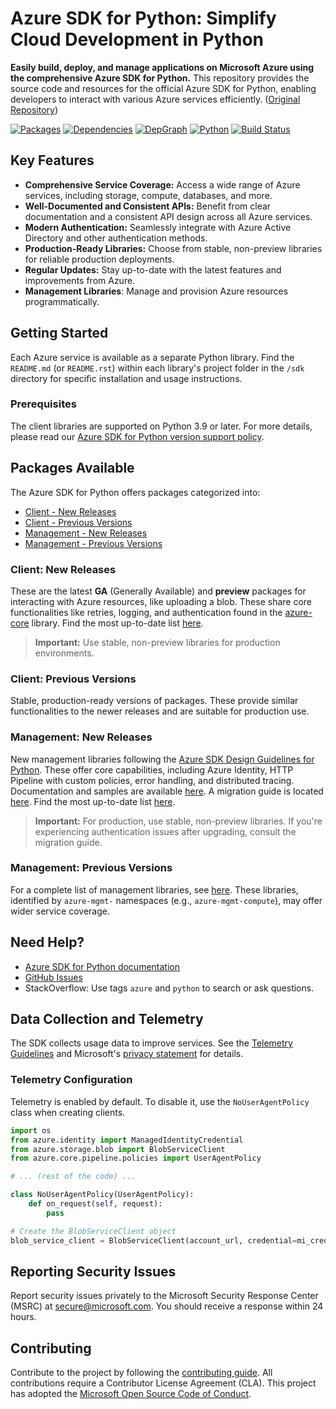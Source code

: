 # Azure SDK for Python: Simplify Cloud Development in Python

**Easily build, deploy, and manage applications on Microsoft Azure using the comprehensive Azure SDK for Python.** This repository provides the source code and resources for the official Azure SDK for Python, enabling developers to interact with various Azure services efficiently. ([Original Repository](https://github.com/Azure/azure-sdk-for-python))

[![Packages](https://img.shields.io/badge/packages-latest-blue.svg)](https://azure.github.io/azure-sdk/releases/latest/python.html)
[![Dependencies](https://img.shields.io/badge/dependency-report-blue.svg)](https://azuresdkartifacts.blob.core.windows.net/azure-sdk-for-python/dependencies/dependencies.html)
[![DepGraph](https://img.shields.io/badge/dependency-graph-blue.svg)](https://azuresdkartifacts.blob.core.windows.net/azure-sdk-for-python/dependencies/dependencyGraph/index.html)
[![Python](https://img.shields.io/pypi/pyversions/azure-core.svg?maxAge=2592000)](https://pypi.python.org/pypi/azure/)
[![Build Status](https://dev.azure.com/azure-sdk/public/_apis/build/status/python/python%20-%20core%20-%20ci?branchName=main)](https://dev.azure.com/azure-sdk/public/_build/latest?definitionId=458&branchName=main)

## Key Features

*   **Comprehensive Service Coverage:** Access a wide range of Azure services, including storage, compute, databases, and more.
*   **Well-Documented and Consistent APIs:** Benefit from clear documentation and a consistent API design across all Azure services.
*   **Modern Authentication:** Seamlessly integrate with Azure Active Directory and other authentication methods.
*   **Production-Ready Libraries:** Choose from stable, non-preview libraries for reliable production deployments.
*   **Regular Updates:** Stay up-to-date with the latest features and improvements from Azure.
*   **Management Libraries**: Manage and provision Azure resources programmatically.

## Getting Started

Each Azure service is available as a separate Python library. Find the `README.md` (or `README.rst`) within each library's project folder in the `/sdk` directory for specific installation and usage instructions.

### Prerequisites

The client libraries are supported on Python 3.9 or later. For more details, please read our [Azure SDK for Python version support policy](https://github.com/Azure/azure-sdk-for-python/wiki/Azure-SDKs-Python-version-support-policy).

## Packages Available

The Azure SDK for Python offers packages categorized into:

*   [Client - New Releases](#client-new-releases)
*   [Client - Previous Versions](#client-previous-versions)
*   [Management - New Releases](#management-new-releases)
*   [Management - Previous Versions](#management-previous-versions)

### Client: New Releases

These are the latest **GA** (Generally Available) and **preview** packages for interacting with Azure resources, like uploading a blob. These share core functionalities like retries, logging, and authentication found in the [azure-core](https://github.com/Azure/azure-sdk-for-python/blob/main/sdk/core/azure-core) library.  Find the most up-to-date list [here](https://azure.github.io/azure-sdk/releases/latest/index.html#python).

>   **Important:** Use stable, non-preview libraries for production environments.

### Client: Previous Versions

Stable, production-ready versions of packages. These provide similar functionalities to the newer releases and are suitable for production use.

### Management: New Releases

New management libraries following the [Azure SDK Design Guidelines for Python](https://azure.github.io/azure-sdk/python/guidelines/).  These offer core capabilities, including Azure Identity, HTTP Pipeline with custom policies, error handling, and distributed tracing. Documentation and samples are available [here](https://aka.ms/azsdk/python/mgmt). A migration guide is located [here](https://github.com/Azure/azure-sdk-for-python/blob/main/doc/sphinx/mgmt_quickstart.rst#migration-guide). Find the most up-to-date list [here](https://azure.github.io/azure-sdk/releases/latest/mgmt/python.html).

>   **Important:** For production, use stable, non-preview libraries. If you're experiencing authentication issues after upgrading, consult the migration guide.

### Management: Previous Versions

For a complete list of management libraries, see [here](https://azure.github.io/azure-sdk/releases/latest/all/python.html). These libraries, identified by `azure-mgmt-` namespaces (e.g., `azure-mgmt-compute`), may offer wider service coverage.

## Need Help?

*   [Azure SDK for Python documentation](https://aka.ms/python-docs)
*   [GitHub Issues](https://github.com/Azure/azure-sdk-for-python/issues)
*   StackOverflow: Use tags `azure` and `python` to search or ask questions.

## Data Collection and Telemetry

The SDK collects usage data to improve services. See the [Telemetry Guidelines](https://azure.github.io/azure-sdk/general_azurecore.html#telemetry-policy) and Microsoft's [privacy statement](https://go.microsoft.com/fwlink/?LinkID=824704) for details.

### Telemetry Configuration

Telemetry is enabled by default. To disable it, use the `NoUserAgentPolicy` class when creating clients.

```python
import os
from azure.identity import ManagedIdentityCredential
from azure.storage.blob import BlobServiceClient
from azure.core.pipeline.policies import UserAgentPolicy

# ... (rest of the code) ...

class NoUserAgentPolicy(UserAgentPolicy):
    def on_request(self, request):
        pass

# Create the BlobServiceClient object
blob_service_client = BlobServiceClient(account_url, credential=mi_credential, user_agent_policy=NoUserAgentPolicy())
```

## Reporting Security Issues

Report security issues privately to the Microsoft Security Response Center (MSRC) at <secure@microsoft.com>. You should receive a response within 24 hours.

## Contributing

Contribute to the project by following the [contributing guide](https://github.com/Azure/azure-sdk-for-python/blob/main/CONTRIBUTING.md). All contributions require a Contributor License Agreement (CLA). This project has adopted the [Microsoft Open Source Code of Conduct](https://opensource.microsoft.com/codeofconduct/).